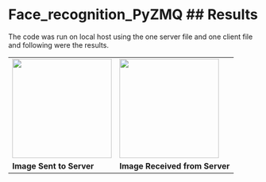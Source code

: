 # Face_recognition_PyZMQ ## Results
 The code was run on local host using the one server file and one client file and following were the results.
 <table align="center">
    <tr>
        <td><img src="https://github.com/anshumyname/Open-contributions/blob/master/Anshuman_OpenCV/images/raw.jpg" width=200 height=200></td>
        <td><img src="https://github.com/anshumyname/Open-contributions/blob/master/Anshuman_OpenCV/images/detected.jpg" width=200 height=200></td>
    </tr>
    <tr>
        <td><b>Image Sent to Server </b></td>
        <td><b>Image Received from Server </b></td>
    </tr>
</table>

<br>
